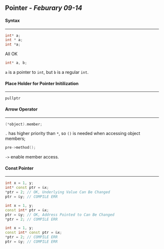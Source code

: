 ## Pointer - *Feburary 09-14*



#### Syntax

---

````cpp
int* a;
int * a;
int *a;
````

All OK

````cpp
int* a, b;
````

`a` is a pointer to `int`, but `b` is a regular `int`.



#### Place Holder for Pointer Initilization

---

`pullptr`



#### Arrow Operator

---

````cpp
(*object).member;
````



`.` has higher priority than `*`, so `()` is needed when accessing object members;

````cpp
pre->method();
````

`->` enable member access.



#### Const Pointer

---

````cpp
int x = 1, y;
int* const ptr = &x;
*ptr = 2; // OK, Underlying Value Can Be Changed
ptr = &y; // COMPILE ERR
````

````cpp
int x = 1, y;
const int* ptr = &x;
ptr = &y; // OK, Address Pointed to Can Be Changed
*ptr = 2; // COMPILE ERR
````

````cpp
int x = 1, y;
const int* const ptr = &x;
*ptr = 2; // COMPILE ERR
ptr = &y; // COMPILE ERR
````


